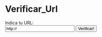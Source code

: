 # Verificar_Url
<?php
function verificar_url($url)
{
   //abrimos el archivo en lectura
   $id = @fopen($url,"r");
   //hacemos las comprobaciones
   if ($id) $abierto = true;
   else $abierto = false;
   //devolvemos el valor
   return $abierto;
   //cerramos el archivo
   fclose($id);
}
?>
<html>
<head>
   <title>Verificacion de URL</title>
</head>
<body>
<?
if (!isset($url))
{
?>
   <form action="enlace.php" method="post">
   Indica tu URL:<br>
   <input type="Text" size="25" maxlength="100" name="url" value="http://">
   <input type="Submit" value="Verificar!">
   </form>
<?
}
else
{
   $abierto = verificar_url($url);
   if ($abierto) echo "La URL existe!";
   else echo "La URL no existe o es inaccesible...";
}
?>
</body>
</html>
